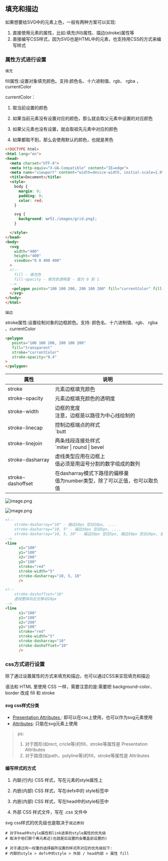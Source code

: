 ## 填充和描边

如果想要给SVG中的元素上色，一般有两种方案可以实现:

1. 直接使用元素的属性，比如:填充(fill)属性、描边(stroke)属性等
2. 直接编写CSS样式，因为SVG也是HTML中的元素，也支持用CSS的方式来编写样式



### 属性方式进行设置

`填充`

fill属性:设置对象填充颜色。支持:颜色名、十六进制值、rgb、 rgba ，currentColor

currentColor：

1. 取当前设置的颜色
2. 如果当前元素没有设置对应的颜色，那么就会取父元素中设置的对应颜色

3. 如果父元素也没有设置，就会取祖先元素中对应的颜色
4. 如果都取不到，那么会使用默认的颜色，也就是黑色

```html
<!DOCTYPE html>
<html lang="en">
<head>
  <meta charset="UTF-8">
  <meta http-equiv="X-UA-Compatible" content="IE=edge">
  <meta name="viewport" content="width=device-width, initial-scale=1.0">
  <title>Document</title>
  <style>
    body {
      margin: 0;
      padding: 0;
      color: red;
    }

    svg {
      background: url(./images/grid.png);
    }

  </style>
</head>
<body>
  <svg
    width="400"
    height="400"
    viewBox="0 0 400 400"
  >
  <!--
    fill - 填充色
    fill-opacity - 填充色透明度 - 值为 0 到 1
  -->
   <polygon points="100 100 200, 200 100 200" fill="currentColor" fill-opacity="0.4"></polygon>
  </svg>
</body>
</html>
```



`描边`

stroke属性:设置绘制对象的边框颜色。支持: 颜色名、十六进制值、rgb、 rgba 、currentColor

```html
<polygon
   points="100 100 200, 200 100 200"
   fill="transparent"
   stroke="currentColor"
   stroke-opacity="0.4"
>
</polygon>
```



| 属性              | 说明                                                         |
| ----------------- | ------------------------------------------------------------ |
| stroke            | 元素边框填充颜色                                             |
| stroke-opacity    | 元素边框填充颜色的透明度                                     |
| stroke-width      | 边框的宽度<br />注意，边框是以路径为中心线绘制的             |
| stroke-linecap    | 控制边框端点的样式<br />`butt|square|round`                  |
| stroke-linejoin   | 两条线段连接处样式<br />`miter \| round \| bevel             |
| stroke-dasharray  | 虚线类型应用在边框上<br />值必须是用逗号分割的数字组成的数列 |
| stroke-dashoffset | 在dasharray模式下路径的偏移量<br />值为number类型，除了可以正值，也可以取负值 |

![image.png](https://s2.loli.net/2022/10/30/G8N1ptusgxAROUX.png)

![image.png](https://s2.loli.net/2022/10/30/cdWA5XnNHU8bB61.png)

```html
<!--
	stroke-dasharray="10" - 描边10px 空白10px, ....
	stroke-dasharray="10, 5" - 描边10px 空白5px, ....
	stroke-dasharray="10, 5, 10" - 描边10px 空白5px, 描边10px 空白10px, 描边5px, 空白10px ....
-->
<line
      x1="100"
      y1="100"
      x2="200"
      y2="100"
      stroke="red"
      stroke-width="5"
      stroke-dasharray="10, 5, 10"
      />
```

```html
<!--
	stroke-dashoffset="10"
	虚线整体向左位移动10px
-->
<line
      x1="100"
      y1="100"
      x2="200"
      y2="100"
      stroke="red"
      stroke-width="5"
      stroke-dasharray="10"
      stroke-dashoffset="10"
      />
```



### css方式进行设置

除了通过设置属性的方式来填充和描边，也可以通过CSS来实现填充和描边

语法和 HTML 里使用 CSS 一样，需要注意的是:需要把 background-color、border 改成 fill 和 stroke



#### svg css样式分类

+ [Presentation Attributes ](https://developer.mozilla.org/en-US/docs/Web/SVG/Attribute/Presentation): 即可以在css上使用，也可以作为svg元素使用
+ [Attributes](https://developer.mozilla.org/en-US/docs/Web/SVG/Attribute): 只能在svg元素上使用

> ps:
>
> 1. 对于图形(如rect, cricle等)的fill，stroke等属性是 Presentation Attributes
> 2. 对于路径(如path，polyline等)的fill，stroke等属性是 Attributes



#### 编写样式的方式

1. 内联(行内) CSS 样式，写在元素的style属性上

2. 内嵌(内部) CSS 样式，写在defs中的 style标签中
3. 内嵌(内部) CSS 样式，写在head中的style标签中
4. 外部 CSS 样式文件，写在 .css 文件中

svg css样式的优先级也是取决于`就近原则`

```shell
# 对于head中style属性和link进来的style属性的优先级
# 取决于他们那个离元素近(也就是后设置的会覆盖前设置的)

# 对于通过同一权重的选择器所设置的样式所对应的优先级如下:
# 内联的style > defs中的style > 外部 / head内部 > 属性 fill
```




